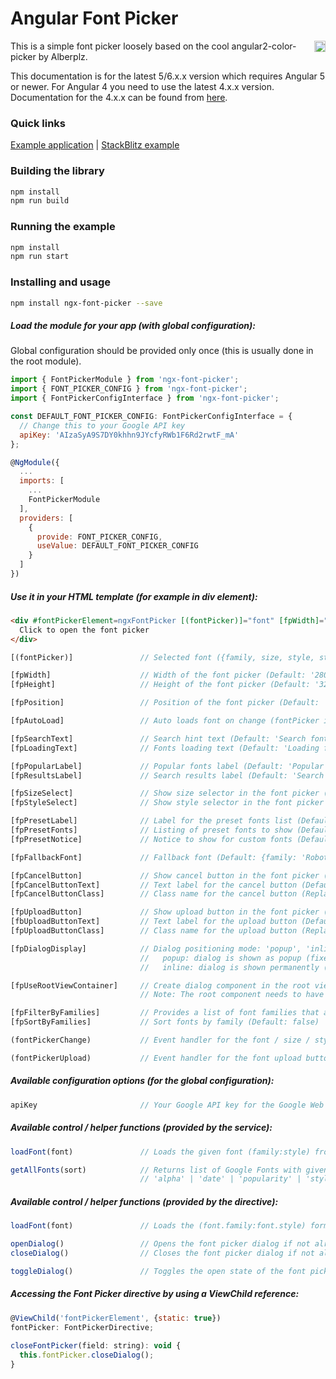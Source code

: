 # Angular Font Picker

<a href="https://badge.fury.io/js/ngx-font-picker"><img src="https://badge.fury.io/js/ngx-font-picker.svg" align="right" alt="npm version" height="18"></a>

This is a simple font picker loosely based on the cool angular2-color-picker by Alberplz.

This documentation is for the latest 5/6.x.x version which requires Angular 5 or newer. For Angular 4 you need to use the latest 4.x.x version. Documentation for the 4.x.x can be found from <a href="https://github.com/zefoy/ngx-font-picker/tree/4.x.x/">here</a>.

### Quick links

[Example application](https://zefoy.github.io/ngx-font-picker/)
 |
[StackBlitz example](https://stackblitz.com/github/zefoy/ngx-font-picker/tree/master)

### Building the library

```bash
npm install
npm run build
```

### Running the example

```bash
npm install
npm run start
```

### Installing and usage

```bash
npm install ngx-font-picker --save
```

##### Load the module for your app (with global configuration):

Global configuration should be provided only once (this is usually done in the root module).

```javascript
import { FontPickerModule } from 'ngx-font-picker';
import { FONT_PICKER_CONFIG } from 'ngx-font-picker';
import { FontPickerConfigInterface } from 'ngx-font-picker';

const DEFAULT_FONT_PICKER_CONFIG: FontPickerConfigInterface = {
  // Change this to your Google API key
  apiKey: 'AIzaSyA9S7DY0khhn9JYcfyRWb1F6Rd2rwtF_mA'
};

@NgModule({
  ...
  imports: [
    ...
    FontPickerModule
  ],
  providers: [
    {
      provide: FONT_PICKER_CONFIG,
      useValue: DEFAULT_FONT_PICKER_CONFIG
    }
  ]
})
```

##### Use it in your HTML template (for example in div element):

```html
<div #fontPickerElement=ngxFontPicker [(fontPicker)]="font" [fpWidth]="'320px'" [fpPosition]="'bottom'">
  Click to open the font picker
</div>
```

```javascript
[(fontPicker)]               // Selected font ({family, size, style, styles, files}).

[fpWidth]                    // Width of the font picker (Default: '280px').
[fpHeight]                   // Height of the font picker (Default: '320px').

[fpPosition]                 // Position of the font picker (Default: 'bottom').

[fpAutoLoad]                 // Auto loads font on change (fontPicker input change).

[fpSearchText]               // Search hint text (Default: 'Search fonts...').
[fpLoadingText]              // Fonts loading text (Default: 'Loading fonts...').

[fpPopularLabel]             // Popular fonts label (Default: 'Popular fonts').
[fpResultsLabel]             // Search results label (Default: 'Search results').

[fpSizeSelect]               // Show size selector in the font picker (Default: false).
[fpStyleSelect]              // Show style selector in the font picker (Default: false).

[fpPresetLabel]              // Label for the preset fonts list (Default: undefined).
[fpPresetFonts]              // Listing of preset fonts to show (Default: undefined).
[fpPresetNotice]             // Notice to show for custom fonts (Default: undefined).

[fpFallbackFont]             // Fallback font (Default: {family: 'Roboto', size: 14}).

[fpCancelButton]             // Show cancel button in the font picker (Default: false).
[fpCancelButtonText]         // Text label for the cancel button (Default: 'Cancel').
[fpCancelButtonClass]        // Class name for the cancel button (Replaces default).

[fpUploadButton]             // Show upload button in the font picker (Default: false).
[fbUploadButtonText]         // Text label for the upload button (Default: 'Upload').
[fpUploadButtonClass]        // Class name for the upload button (Replaces default).

[fpDialogDisplay]            // Dialog positioning mode: 'popup', 'inline' ('popup').
                             //   popup: dialog is shown as popup (fixed positioning).
                             //   inline: dialog is shown permanently (static positioning).

[fpUseRootViewContainer]     // Create dialog component in the root view container (false).
                             // Note: The root component needs to have public viewContainerRef.

[fpFilterByFamilies]         // Provides a list of font families that are allowed to be used (Default: [])
[fpSortByFamilies]           // Sort fonts by family (Default: false)

(fontPickerChange)           // Event handler for the font / size / style change.

(fontPickerUpload)           // Event handler for the font upload button click event.
```

##### Available configuration options (for the global configuration):

```javascript
apiKey                       // Your Google API key for the Google Web Fonts API.
```

##### Available control / helper functions (provided by the service):

```javascript
loadFont(font)               // Loads the given font (family:style) from Web Fonts.

getAllFonts(sort)            // Returns list of Google Fonts with given sort option:
                             // 'alpha' | 'date' | 'popularity' | 'style' | 'trending'
```

##### Available control / helper functions (provided by the directive):

```javascript
loadFont(font)               // Loads the (font.family:font.style) form Web Fonts.

openDialog()                 // Opens the font picker dialog if not already open.
closeDialog()                // Closes the font picker dialog if not already closed.

toggleDialog()               // Toggles the open state of the font picker dialog.
```

##### Accessing the Font Picker directive by using a ViewChild reference:

```javascript
@ViewChild('fontPickerElement', {static: true})
fontPicker: FontPickerDirective;
  
closeFontPicker(field: string): void {
  this.fontPicker.closeDialog();
}  
```
